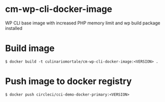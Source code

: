 # cm-wp-cli-docker-image

WP CLI base image with increased PHP memory limit and wp build package installed

# Build image

`$ docker build -t culinariomortale/cm-wp-cli-docker-image:<VERSION> .`

# Push image to docker registry

`$ docker push circleci/cci-demo-docker-primary:<VERSION>`

